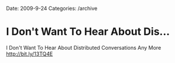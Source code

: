 Date: 2009-9-24
Categories: /archive

# I Don't Want To Hear About Dis...

I Don't Want To Hear About Distributed Conversations Any More <a href="http://bit.ly/13TQ4E" rel="nofollow">http://bit.ly/13TQ4E</a>

